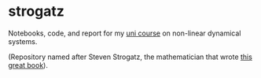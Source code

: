 # strogatz

Notebooks, code, and report for my 
[uni course](https://onderwijsaanbod.kuleuven.be/syllabi/v/e/H0S11AE.htm)
on non-linear dynamical systems.

(Repository named after Steven Strogatz, the mathematician that wrote
[this great book](http://www.stevenstrogatz.com/books/nonlinear-dynamics-and-chaos-with-applications-to-physics-biology-chemistry-and-engineering)).
